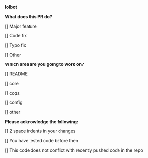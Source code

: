**lolbot**

**What does this PR do?**

[] Major feature

[] Code fix

[] Typo fix

[] Other

**Which area are you going to work on?**

[] README

[] core

[] cogs

[] config

[] other

**Please acknowledge the following:**

[] 2 space indents in your changes

[] You have tested code before then

[] This code does not conflict with recently pushed code in the repo
